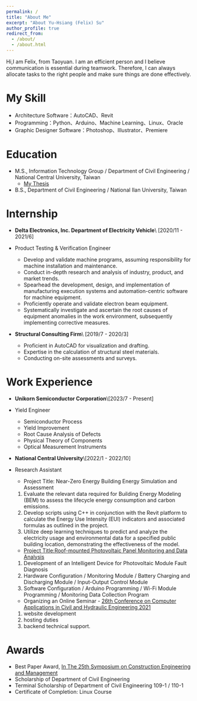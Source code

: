 ```yaml
---
permalink: /
title: "About Me"
excerpt: "About Yu-Hsiang (Felix) Su"
author_profile: true
redirect_from: 
  - /about/
  - /about.html
---
```

Hi,I am Felix, from Taoyuan. 
I am an efficient person and I believe communication is essential during teamwork. Therefore, I can always allocate tasks to the right people and make sure things are done effectively.

My Skill
======
* Architecture Software：AutoCAD、Revit
* Programming：Python、Arduino、Machine Learning、Linux、Oracle 
* Graphic Designer Software：Photoshop、Illustrator、Premiere

Education
======
* M.S., Information Technology Group / Department of Civil Engineering / National Central University, Taiwan
  * [My Thesis](https://hdl.handle.net/11296/w42vdm) 
* B.S., Department of Civil Engineering / National Ilan University, Taiwan


Internship
======
* **Delta Electronics, Inc. Department of Electricity Vehicle**\\ [2020/11 - 2021/6]
* Product Testing & Verification Engineer
  * Develop and validate machine programs, assuming responsibility for machine installation and maintenance.
  * Conduct in-depth research and analysis of industry, product, and market trends.
  * Spearhead the development, design, and implementation of manufacturing execution systems and automation-centric software for machine equipment.
  * Proficiently operate and validate electron beam equipment.
  * Systematically investigate and ascertain the root causes of equipment anomalies in the work environment, subsequently implementing corrective measures.
  
* **Structural Consulting Firm**\\ [2019/7 - 2020/3] 
  * Proficient in AutoCAD for visualization and drafting.
  * Expertise in the calculation of structural steel materials.
  * Conducting on-site assessments and surveys.

Work Experience
======
* **Unikorn Semiconductor Corporation**\\[2023/7 - Present]
* Yield Engineer
  * Semiconductor Process
  * Yield Improvement
  * Root Cause Analysis of Defects
  * Physical Theory of Components
  * Optical Measurement Instruments

* **National Central University**\\[2022/1 - 2022/10] 
* Research Assistant
  * Project Title: Near-Zero Energy Building Energy Simulation and Assessment
  1. Evaluate the relevant data required for Building Energy Modeling (BEM) to assess the lifecycle energy consumption and carbon emissions.
  2. Develop scripts using C++ in conjunction with the Revit platform to calculate the Energy Use Intensity (EUI) indicators and associated formulas as outlined in the project.
  3. Utilize deep learning techniques to predict and analyze the electricity usage and environmental data for a specified public building location, demonstrating the effectiveness of the model.
    
  * [Project Title:Roof-mounted Photovoltaic Panel Monitoring and Data Analysis](http://www.ciche.org.tw/wordpress/wp-content/uploads/2022/05/DB4901-P004-%E5%B1%8B%E9%A0%82%E5%9E%8B%E5%A4%AA%E9%99%BD%E8%83%BD%E6%9D%BF.pdf)
  1. Development of an Intelligent Device for Photovoltaic Module Fault Diagnosis
  2. Hardware Configuration / Monitoring Module / Battery Charging and Discharging Module / Input-Output Control Module
  3. Software Configuration / Arduino Programming / Wi-Fi Module Programming / Monitoring Data Collection Program

  * Organizing an Online Seminar - [26th Conference on Computer Applications in Civil and Hydraulic Engineering 2021](https://sites.google.com/view/ccache2021/home)
  1. website development
  2. hosting duties
  3. backend technical support.



Awards
======
* Best Paper Award, [In The 25th Symposium on Construction Engineering and Management](https://sites.google.com/g.ntu.edu.tw/scem-2021/%E5%BE%97%E7%8D%8E%E5%90%8D%E5%96%AE-list-of-paper-award?authuser=0)
* Scholarship of Department of Civil Engineering
* Terminal Scholarship of Department of Civil Engineering 109-1 / 110-1
* Certificate of Completion: Linux Course











